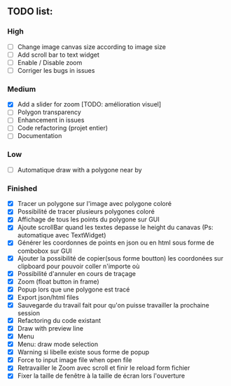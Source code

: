 ## TODO list:

### High
- [ ] Change image canvas size according to image size
- [ ] Add scroll bar to text widget
- [ ] Enable / Disable zoom
- [ ] Corriger les bugs in issues

### Medium
- [x] Add a slider for zoom [TODO: amélioration visuel]
- [ ] Polygon transparency
- [ ] Enhancement in issues
- [ ] Code refactoring (projet entier)
- [ ] Documentation

### Low
- [ ] Automatique draw with a polygone near by

### Finished
- [x] Tracer un polygone sur l'image avec polygone coloré
- [x] Possibilité de tracer plusieurs polygones coloré
- [x] Affichage de tous les points du polygone sur GUI
- [x] Ajoute scrollBar quand les textes depasse le height du canavas (Ps: automatique avec TextWidget)
- [x] Générer les coordonnes de points en json ou en html sous forme de combobox sur GUI
- [x] Ajouter la possibilité de copier(sous forme boutton) les coordonées sur clipboard pour pouvoir coller n'importe où
- [x] Possibilité d'annuler en cours de traçage
- [x] Zoom (float button in frame)
- [x] Popup lors que une polygone est tracé
- [x] Export json/html files
- [x] Sauvegarde du travail fait pour qu'on puisse travailler la prochaine session
- [x] Refactoring du code existant
- [x] Draw with preview line
- [x] Menu
- [x] Menu: draw mode selection
- [x] Warning si libelle existe sous forme de popup
- [x] Force to input image file when open file
- [x] Retravailler le Zoom avec scroll et finir le reload form fichier
- [x] Fixer la taille de fenêtre à la taille de écran lors l'ouverture